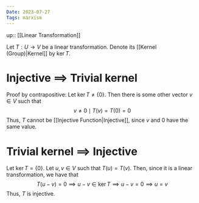 ```yaml
---
Date: 2023-07-27
Tags: marxism
---
```

up:: [[Linear Transformation]]

Let $T:U \to V$ be a linear transformation. Denote its [[Kernel (Group)|Kernel]] by $\ker T$.

# Injective $\implies$ Trivial kernel
Proof by contrapositive: Let $\ker T \neq \{0\}$. Then there is some other vector $v \in V$ such that
$$v \neq 0 \mid T(v) = T(0) = 0$$
Thus, $T$ cannot be [[Injective Function|Injective]], since $v$ and $0$ have the same value.

# Trivial kernel $\implies$ Injective
Let $\ker T = \{0\}$. Let $u, v \in V$ such that $T(u) = T(v)$. Then, since it is a linear transformation, we have that
$$T(u-v) = 0 \implies u-v \in \ker T \implies u-v = 0 \implies u = v$$
Thus, $T$ is injective. 
